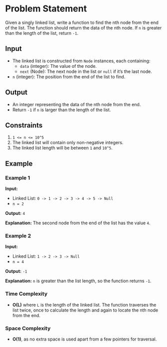 # Problem Statement

Given a singly linked list, write a function to find the nth node from the end of the list. The function should return the data of the nth node. If `n` is greater than the length of the list, return `-1`.

## Input

- The linked list is constructed from `Node` instances, each containing:
  - `data` (integer): The value of the node.
  - `next` (Node): The next node in the list or `null` if it’s the last node.
- `n` (integer): The position from the end of the list to find.

## Output

- An integer representing the data of the nth node from the end.
- Return `-1` if `n` is larger than the length of the list.

## Constraints

1. `1 <= n <= 10^5`
2. The linked list will contain only non-negative integers.
3. The linked list length will be between `1` and `10^5`.

## Example

### Example 1

**Input:**

- Linked List: `0 -> 1 -> 2 -> 3 -> 4 -> 5 -> Null`
- `n = 2`

**Output:** `4`

**Explanation:** The second node from the end of the list has the value `4`.

### Example 2

**Input:**

- Linked List: `1 -> 2 -> 3 -> Null`
- `n = 4`

**Output:** `-1`

**Explanation:** `n` is greater than the list length, so the function returns `-1`.

### Time Complexity

- **O(L)** where `L` is the length of the linked list. The function traverses the list twice, once to calculate the length and again to locate the nth node from the end.

### Space Complexity

- **O(1)**, as no extra space is used apart from a few pointers for traversal.
